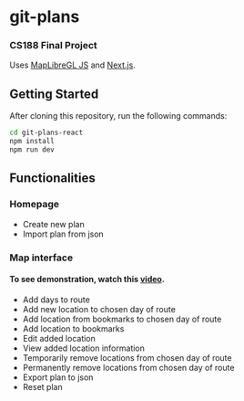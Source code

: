 # git-plans
### CS188 Final Project

Uses [MapLibreGL JS](https://maplibre.org/maplibre-gl-js/docs/) and [Next.js](https://nextjs.org). 

## Getting Started

After cloning this repository, run the following commands: 
```bash
cd git-plans-react
npm install
npm run dev
```
## Functionalities
### Homepage
- Create new plan
- Import plan from json

### Map interface
#### To see demonstration, watch this [video](https://drive.google.com/file/d/1u3RMgEEQ94sDDbxjsE9fuV9vMlcbTao6/view?usp=sharing).
- Add days to route
- Add new location to chosen day of route
- Add location from bookmarks to chosen day of route
- Add location to bookmarks
- Edit added location
- View added location information
- Temporarily remove locations from chosen day of route
- Permanently remove locations from chosen day of route
- Export plan to json
- Reset plan
